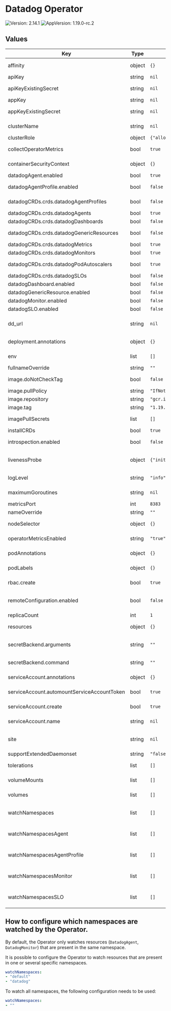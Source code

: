 # Datadog Operator

![Version: 2.14.1](https://img.shields.io/badge/Version-2.14.1-informational?style=flat-square) ![AppVersion: 1.19.0-rc.2](https://img.shields.io/badge/AppVersion-1.19.0--rc.2-informational?style=flat-square)

## Values

| Key | Type | Default | Description |
|-----|------|---------|-------------|
| affinity | object | `{}` | Allows to specify affinity for Datadog Operator PODs |
| apiKey | string | `nil` | Your Datadog API key |
| apiKeyExistingSecret | string | `nil` | Use existing Secret which stores API key instead of creating a new one |
| appKey | string | `nil` | Your Datadog APP key |
| appKeyExistingSecret | string | `nil` | Use existing Secret which stores APP key instead of creating a new one |
| clusterName | string | `nil` | Set a unique cluster name reporting from the Datadog Operator. |
| clusterRole | object | `{"allowCreatePodsExec":false,"allowReadAllResources":false}` | Set specific configuration for the cluster role |
| collectOperatorMetrics | bool | `true` | Configures an openmetrics check to collect operator metrics |
| containerSecurityContext | object | `{}` | A security context defines privileges and access control settings for a container. |
| datadogAgent.enabled | bool | `true` | Enables Datadog Agent controller |
| datadogAgentProfile.enabled | bool | `false` | If true, enables DatadogAgentProfile controller (beta). Requires v1.5.0+ |
| datadogCRDs.crds.datadogAgentProfiles | bool | `false` | Set to true to deploy the DatadogAgentProfile CRD |
| datadogCRDs.crds.datadogAgents | bool | `true` | Set to true to deploy the DatadogAgents CRD |
| datadogCRDs.crds.datadogDashboards | bool | `false` | Set to true to deploy the DatadogDashboard CRD |
| datadogCRDs.crds.datadogGenericResources | bool | `false` | Set to true to deploy the DatadogGenericResource CRD |
| datadogCRDs.crds.datadogMetrics | bool | `true` | Set to true to deploy the DatadogMetrics CRD |
| datadogCRDs.crds.datadogMonitors | bool | `true` | Set to true to deploy the DatadogMonitors CRD |
| datadogCRDs.crds.datadogPodAutoscalers | bool | `true` | Set to true to deploy the DatadogPodAutoscalers CRD |
| datadogCRDs.crds.datadogSLOs | bool | `false` | Set to true to deploy the DatadogSLO CRD |
| datadogDashboard.enabled | bool | `false` | Enables the Datadog Dashboard controller |
| datadogGenericResource.enabled | bool | `false` | Enables the Datadog Generic Resource controller |
| datadogMonitor.enabled | bool | `false` | Enables the Datadog Monitor controller |
| datadogSLO.enabled | bool | `false` | Enables the Datadog SLO controller |
| dd_url | string | `nil` | The host of the Datadog intake server to send Agent data to, only set this option if you need the Agent to send data to a custom URL |
| deployment.annotations | object | `{}` | Allows setting additional annotations for the deployment resource |
| env | list | `[]` | Define any environment variables to be passed to the operator. |
| fullnameOverride | string | `""` |  |
| image.doNotCheckTag | bool | `false` | Permit skipping operator image tag compatibility with the chart. |
| image.pullPolicy | string | `"IfNotPresent"` | Define the pullPolicy for Datadog Operator image |
| image.repository | string | `"gcr.io/datadoghq/operator"` | Repository to use for Datadog Operator image |
| image.tag | string | `"1.19.0-rc.2"` | Define the Datadog Operator version to use |
| imagePullSecrets | list | `[]` | Datadog Operator repository pullSecret (ex: specify docker registry credentials) |
| installCRDs | bool | `true` | Set to true to deploy the Datadog's CRDs |
| introspection.enabled | bool | `false` | If true, enables introspection feature (beta). Requires v1.4.0+ |
| livenessProbe | object | `{"initialDelaySeconds":15,"periodSeconds":10}` | Add default livenessProbe settings. HTTP GET is not configurable as it is hardcoded in the Operator. |
| logLevel | string | `"info"` | Set Datadog Operator log level (debug, info, error, panic, fatal) |
| maximumGoroutines | string | `nil` | Override default goroutines threshold for the health check failure. |
| metricsPort | int | `8383` | Port used for OpenMetrics endpoint |
| nameOverride | string | `""` | Override name of app |
| nodeSelector | object | `{}` | Allows to schedule Datadog Operator on specific nodes |
| operatorMetricsEnabled | string | `"true"` | Enable forwarding of Datadog Operator metrics and events to Datadog. |
| podAnnotations | object | `{}` | Allows setting additional annotations for Datadog Operator PODs |
| podLabels | object | `{}` | Allows setting additional labels for for Datadog Operator PODs |
| rbac.create | bool | `true` | Specifies whether the RBAC resources should be created |
| remoteConfiguration.enabled | bool | `false` | If true, enables Remote Configuration in the Datadog Operator (beta). Requires clusterName, API and App keys to be set. |
| replicaCount | int | `1` | Number of instances of Datadog Operator |
| resources | object | `{}` | Set resources requests/limits for Datadog Operator PODs |
| secretBackend.arguments | string | `""` | Specifies the space-separated arguments passed to the command that implements the secret backend api |
| secretBackend.command | string | `""` | Specifies the path to the command that implements the secret backend api |
| serviceAccount.annotations | object | `{}` | Allows setting additional annotations for service account |
| serviceAccount.automountServiceAccountToken | bool | `true` | Specifies whether the service account token should be automatically mounted |
| serviceAccount.create | bool | `true` | Specifies whether a service account should be created |
| serviceAccount.name | string | `nil` | The name of the service account to use. If not set name is generated using the fullname template |
| site | string | `nil` | The site of the Datadog intake to send data to (documentation: https://docs.datadoghq.com/getting_started/site/) |
| supportExtendedDaemonset | string | `"false"` | If true, supports using ExtendedDaemonSet CRD |
| tolerations | list | `[]` | Allows to schedule Datadog Operator on tainted nodes |
| volumeMounts | list | `[]` | Specify additional volumes to mount in the container |
| volumes | list | `[]` | Specify additional volumes to mount in the container |
| watchNamespaces | list | `[]` | Restricts the Operator to watch its managed resources on specific namespaces unless CRD-specific watchNamespaces properties are set |
| watchNamespacesAgent | list | `[]` | Restricts the Operator to watch DatadogAgent resources on specific namespaces. Requires v1.8.0+ |
| watchNamespacesAgentProfile | list | `[]` | Restricts the Operator to watch DatadogAgentProfile resources on specific namespaces. Requires v1.8.0+ |
| watchNamespacesMonitor | list | `[]` | Restricts the Operator to watch DatadogMonitor resources on specific namespaces. Requires v1.8.0+ |
| watchNamespacesSLO | list | `[]` | Restricts the Operator to watch DatadogSLO resources on specific namespaces. Requires v1.8.0+ |

## How to configure which namespaces are watched by the Operator.

By default, the Operator only watches resources (`DatadogAgent`, `DatadogMonitor`) that are present in the same namespace.

It is possible to configure the Operator to watch resources that are present in one or several specific namespaces.

```yaml
watchNamespaces:
- "default"
- "datadog"
```

To watch all namespaces, the following configuration needs to be used:

```yaml
watchNamespaces:
- ""
```